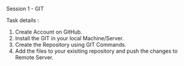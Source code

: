 Session 1 - GIT

Task details :
1. Create Account on GitHub.
2. Install the GIT in your local Machine/Server.
3. Create the Repository using GIT Commands.
4. Add the files to your exisiting repository and push the changes to Remote Server.
